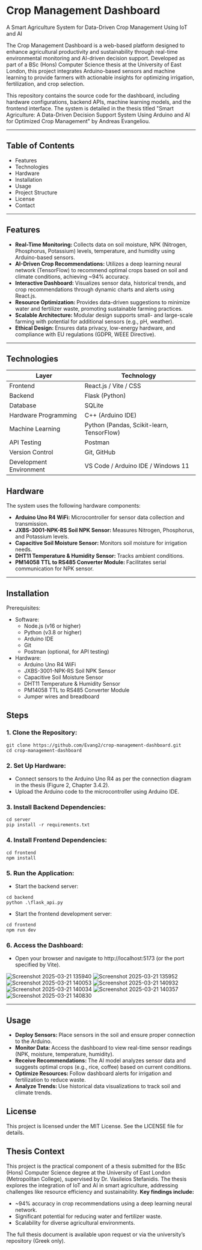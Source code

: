 # Crop Management Dashboard


A Smart Agriculture System for Data-Driven Crop Management Using IoT and AI

The Crop Management Dashboard is a web-based platform designed to enhance agricultural productivity and sustainability through real-time environmental monitoring and AI-driven decision support. Developed as part of a BSc (Hons) Computer Science thesis at the University of East London, this project integrates Arduino-based sensors and machine learning to provide farmers with actionable insights for optimizing irrigation, fertilization, and crop selection.

This repository contains the source code for the dashboard, including hardware configurations, backend APIs, machine learning models, and the frontend interface. The system is detailed in the thesis titled "Smart Agriculture: A Data-Driven Decision Support System Using Arduino and AI for Optimized Crop Management" by Andreas Evangeliou.

----------
## Table of Contents
- Features
- Technologies
- Hardware
- Installation
- Usage
- Project Structure
- License
- Contact
----------
## Features

- <b> Real-Time Monitoring: </b> Collects data on soil moisture, NPK (Nitrogen, Phosphorus, Potassium) levels, temperature, and humidity using Arduino-based sensors.
- <b> AI-Driven Crop Recommendations: </b> Utilizes a deep learning neural network (TensorFlow) to recommend optimal crops based on soil and climate conditions, achieving ~94% accuracy.
- <b> Interactive Dashboard: </b> Visualizes sensor data, historical trends, and crop recommendations through dynamic charts and alerts using React.js.
- <b> Resource Optimization: </b> Provides data-driven suggestions to minimize water and fertilizer waste, promoting sustainable farming practices.
- <b> Scalable Architecture: </b> Modular design supports small- and large-scale farming with potential for additional sensors (e.g., pH, weather).
- <b> Ethical Design: </b> Ensures data privacy, low-energy hardware, and compliance with EU regulations (GDPR, WEEE Directive).
-----------
## Technologies
| Layer          | Technology                           |
| -------------- | ------------------------------------ |
| Frontend       |  React.js / Vite / CSS               |
| Backend        |  Flask (Python)                      |
| Database       |  SQLite                              |
|Hardware Programming|  C++ (Arduino IDE)               |
|Machine Learning| Python (Pandas, Scikit-learn, TensorFlow)|
|API Testing     | Postman                              |
|Version Control |Git, GitHub                           |
|Development Environment| VS Code / Arduino IDE / Windows 11|

## Hardware

The system uses the following hardware components:
- <b> Arduino Uno R4 WiFi: </b> Microcontroller for sensor data collection and transmission.
- <b> JXBS-3001-NPK-RS Soil NPK Sensor: </b> Measures Nitrogen, Phosphorus, and Potassium levels.
- <b> Capacitive Soil Moisture Sensor: </b> Monitors soil moisture for irrigation needs.
- <b> DHT11 Temperature & Humidity Sensor: </b> Tracks ambient conditions.
- <b> PM14058 TTL to RS485 Converter Module: </b> Facilitates serial communication for NPK sensor.

--------------

## Installation

Prerequisites:
- Software:
  - Node.js (v16 or higher)
  - Python (v3.8 or higher)
  - Arduino IDE
  - Git
  - Postman (optional, for API testing)
- Hardware:
  - Arduino Uno R4 WiFi
  - JXBS-3001-NPK-RS Soil NPK Sensor
  - Capacitive Soil Moisture Sensor
  - DHT11 Temperature & Humidity Sensor
  - PM14058 TTL to RS485 Converter Module
  - Jumper wires and breadboard

## Steps

### 1. Clone the Repository:
````
git clone https://github.com/Evang2/crop-management-dashboard.git
cd crop-management-dashboard
````

### 2. Set Up Hardware:
- Connect sensors to the Arduino Uno R4 as per the connection diagram in the thesis (Figure 2, Chapter 3.4.2).
- Upload the Arduino code to the microcontroller using Arduino IDE.

### 3. Install Backend Dependencies:
````
cd server
pip install -r requirements.txt
````

### 4. Install Frontend Dependencies:
````
cd frontend
npm install
````
### 5. Run the Application:
- Start the backend server:
````
cd backend
python .\flask_api.py
````
- Start the frontend development server:
````
cd frontend
npm run dev
````

### 6. Access the Dashboard:
- Open your browser and navigate to http://localhost:5173 (or the port specified by Vite).

![Screenshot 2025-03-21 135940](https://github.com/user-attachments/assets/ef87de6f-eeec-4be9-a4b3-35917fdd0c13)
![Screenshot 2025-03-21 135952](https://github.com/user-attachments/assets/2258a679-e748-48a8-a782-2acd15be9767)
![Screenshot 2025-03-21 140053](https://github.com/user-attachments/assets/787a92b9-8c9b-41a8-8fb6-4288169a5124)
![Screenshot 2025-03-21 140932](https://github.com/user-attachments/assets/7b25a60a-8020-438e-a91b-d16268f2087b)
![Screenshot 2025-03-21 140034](https://github.com/user-attachments/assets/6fb80790-0804-4f0f-8d5d-ceae6958a13f)
![Screenshot 2025-03-21 140357](https://github.com/user-attachments/assets/71b077e3-076e-43f1-8035-f39d5328ca98)
![Screenshot 2025-03-21 140830](https://github.com/user-attachments/assets/8567512f-ba39-4dad-b6ce-3514e1a21698)

-----------

## Usage
- <b> Deploy Sensors: </b> Place sensors in the soil and ensure proper connection to the Arduino.
- <b> Monitor Data: </b> Access the dashboard to view real-time sensor readings (NPK, moisture, temperature, humidity).
- <b> Receive Recommendations: </b> The AI model analyzes sensor data and suggests optimal crops (e.g., rice, coffee) based on current conditions.
- <b> Optimize Resources: </b> Follow dashboard alerts for irrigation and fertilization to reduce waste.
- <b> Analyze Trends: </b> Use historical data visualizations to track soil and climate trends.

## License
This project is licensed under the MIT License. See the LICENSE file for details.


## Thesis Context
This project is the practical component of a thesis submitted for the BSc (Hons) Computer Science degree at the University of East London (Metropolitan College), supervised by Dr. Vasileios Stefanidis. The thesis explores the integration of IoT and AI in smart agriculture, addressing challenges like resource efficiency and sustainability.
<b> Key findings include: </b>
- ~94% accuracy in crop recommendations using a deep learning neural network.
- Significant potential for reducing water and fertilizer waste.
- Scalability for diverse agricultural environments.

The full thesis document is available upon request or via the university’s repository (Greek only).
